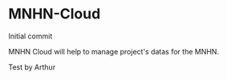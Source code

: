 # MNHN-Cloud

Initial commit

MNHN Cloud will help to manage project's datas for the MNHN.

Test by Arthur